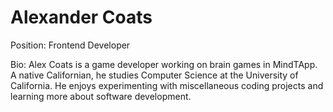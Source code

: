 # Alexander Coats
Position: Frontend Developer

Bio:
Alex Coats is a game developer working on brain games in MindTApp. A native Californian, 
he studies Computer Science at the University of California. He enjoys experimenting with
miscellaneous coding projects and learning more about software development.
